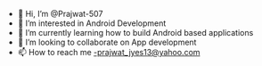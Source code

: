 - 👋 Hi, I’m @Prajwat-507
- 👀 I’m interested in Android Development
- 🌱 I’m currently learning how to build Android based applications
- 💞️ I’m looking to collaborate on App development
- 📫 How to reach me -prajwat_jyes13@yahoo.com
<!---
Prajwat-507/Prajwat-507 is a ✨ special ✨ repository because its `README.md` (this file) appears on your GitHub profile.
You can click the Preview link to take a look at your changes.
--->
